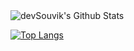 <img align="center" src="https://github-readme-stats.vercel.app/api?username=Genera1Developer&include_all_commits=true&count_private=true&show_icons=true&line_height=20&title_color=7A7ADB&icon_color=2234AE&text_color=D3D3D3&bg_color=0,000000,130F40" alt="devSouvik's Github Stats">

</br>

[![Top Langs](https://github-readme-stats.vercel.app/api/top-langs/?username=Genera1Developer&layout=compact&text_color=daf7dc&bg_color=151515)](https://github.com/devSouvik/github-readme-stats)
